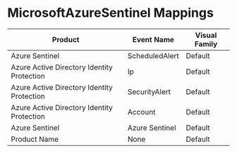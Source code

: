 # MicrosoftAzureSentinel Mappings
|Product|Event Name|Visual Family|
|-------|----------|-------------|
|Azure Sentinel|ScheduledAlert|Default|
|Azure Active Directory Identity Protection|Ip|Default|
|Azure Active Directory Identity Protection|SecurityAlert|Default|
|Azure Active Directory Identity Protection|Account|Default|
|Azure Sentinel|Azure Sentinel|Default|
|Product Name|None|Default|
